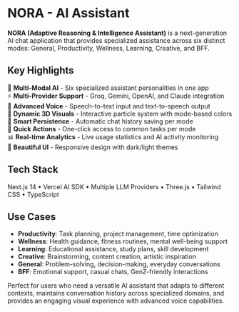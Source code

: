 # NORA - AI Assistant

**NORA (Adaptive Reasoning & Intelligence Assistant)** is a next-generation AI chat application that provides specialized assistance across six distinct modes: General, Productivity, Wellness, Learning, Creative, and BFF.

## Key Highlights

🤖 **Multi-Modal AI** - Six specialized assistant personalities in one app  
⚡ **Multi-Provider Support** - Groq, Gemini, OpenAI, and Claude integration  
🎤 **Advanced Voice** - Speech-to-text input and text-to-speech output  
🎨 **Dynamic 3D Visuals** - Interactive particle system with mode-based colors  
💾 **Smart Persistence** - Automatic chat history saving per mode  
🚀 **Quick Actions** - One-click access to common tasks per mode  
📊 **Real-time Analytics** - Live usage statistics and AI activity monitoring  
🌙 **Beautiful UI** - Responsive design with dark/light themes  

## Tech Stack
Next.js 14 • Vercel AI SDK • Multiple LLM Providers • Three.js • Tailwind CSS • TypeScript

## Use Cases
- **Productivity**: Task planning, project management, time optimization
- **Wellness**: Health guidance, fitness routines, mental well-being support
- **Learning**: Educational assistance, study plans, skill development  
- **Creative**: Brainstorming, content creation, artistic inspiration
- **General**: Problem-solving, decision-making, everyday conversations
- **BFF**: Emotional support, casual chats, GenZ-friendly interactions

Perfect for users who need a versatile AI assistant that adapts to different contexts, maintains conversation history across specialized domains, and provides an engaging visual experience with advanced voice capabilities.

